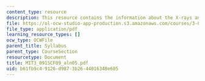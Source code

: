 ```yaml
---
content_type: resource
description: This resource contains the information about the X-rays and X-ray diffraction.
file: https://ol-ocw-studio-app-production.s3.amazonaws.com/courses/3-091sc-introduction-to-solid-state-chemistry-fall-2010/b61fb9c49126d9873b2644016348e605_MIT3_091SCF09_aln05.pdf
file_type: application/pdf
learning_resource_types: []
ocw_type: OCWFile
parent_title: Syllabus
parent_type: CourseSection
resourcetype: Document
title: MIT3_091SCF09_aln05.pdf
uid: b61fb9c4-9126-d987-3b26-44016348e605
---
```

